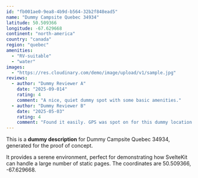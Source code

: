 ```yaml
---
id: "fb001ae0-9ea8-4b9d-b564-32b2f848ead5"
name: "Dummy Campsite Quebec 34934"
latitude: 50.509366
longitude: -67.629668
continent: "north-america"
country: "canada"
region: "quebec"
amenities:
  - "RV-suitable"
  - "water"
images:
  - "https://res.cloudinary.com/demo/image/upload/v1/sample.jpg"
reviews:
  - author: "Dummy Reviewer A"
    date: "2025-09-014"
    rating: 4
    comment: "A nice, quiet dummy spot with some basic amenities."
  - author: "Dummy Reviewer B"
    date: "2025-05-03"
    rating: 4
    comment: "Found it easily. GPS was spot on for this dummy location."
---
```


This is a **dummy description** for Dummy Campsite Quebec 34934, generated for the proof of concept.

It provides a serene environment, perfect for demonstrating how SvelteKit can handle a large number of static pages. The coordinates are 50.509366, -67.629668.
